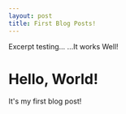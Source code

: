 ```yaml
---
layout: post
title: First Blog Posts!
---
```


Excerpt testing... 
...It works Well!

<!--more-->

# Hello, World!
It's my first blog post!